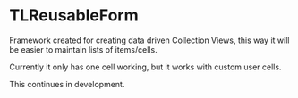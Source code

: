 # TLReusableForm

Framework created for creating data driven Collection Views, this way it will be easier to maintain lists of items/cells. 

Currently it only has one cell working, but it works with custom user cells. 

This continues in development.
